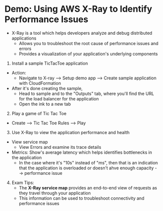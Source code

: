 # Demo: Using AWS X-Ray to Identify Performance Issues

- X-Ray is a tool which helps developers analyze and debug distributed applications
	- Allows you to troubleshoot the root cause of performance issues and errors
	- Provides a visualization of your application's underlying components

1. Install a sample TicTacToe application
- Action:
	- Navigate to X-ray --> Setup demo app --> Create sample application with CloudFormation
- After it's done creating the sample,
	- Head to sample and to the "Outputs" tab, where you'll find the URL for the load balancer for the application
	- Open the ink to a new tab

2. Play a game of Tic Tac Toe
- Create --> Tic Tac Toe Rules --> Play

3. Use X-Ray to view the application performance and health
- View service map
	- View Errors and examine its trace details
- Metrics: Show's average latency which helps identifies bottlenecks in the application
	- In the case where it's "10s" instead of "ms", then that is an indication that the application is overloaded or doesn't ahve enough capacity --> performance issue

4. Exam Tips:
	- The **X-Ray service map** provides an end-to-end view of requests as they travel through your application
	- This information can be used to troubleshoot connectivity and performance issues